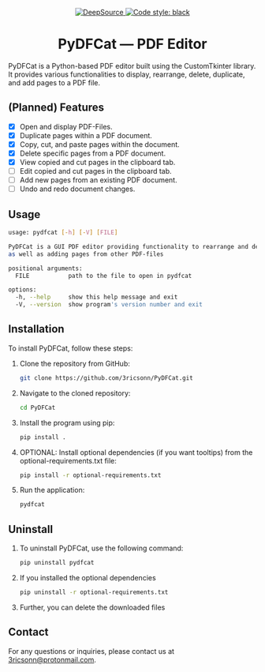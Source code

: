 <p align="center">
 <a href="https://app.deepsource.com/gh/3ricsonn/PyDFCat/?ref=repository-badge}" target="_blank">
 <img alt="DeepSource" title="DeepSource" src="https://app.deepsource.com/gh/3ricsonn/PyDFCat.svg/?label=active+issues&show_trend=true&token=Y2NWKSxBUnhCv3qSaX8gARR-"/>
</a>
 <a href="https://github.com/psf/black"><img alt="Code style: black" src="https://img.shields.io/badge/code%20style-black-000000.svg"></a>
</p>

<h1 align="center">PyDFCat — PDF Editor</h1>

PyDFCat is a Python-based PDF editor built using the CustomTkinter library. It provides various functionalities to
display, rearrange, delete, duplicate, and add pages to a PDF file.

## (Planned) Features

- [x] Open and display PDF-Files.
- [x] Duplicate pages within a PDF document.
- [x] Copy, cut, and paste pages within the document.
- [x] Delete specific pages from a PDF document.
- [x] View copied and cut pages in the clipboard tab.
- [ ] Edit copied and cut pages in the clipboard tab.
- [ ] Add new pages from an existing PDF document.
- [ ] Undo and redo document changes.

## Usage
```bash
usage: pydfcat [-h] [-V] [FILE]

PyDFCat is a GUI PDF editor providing functionality to rearrange and delete pages within a PDF-file,
as well as adding pages from other PDF-files

positional arguments:
  FILE           path to the file to open in pydfcat

options:
  -h, --help     show this help message and exit
  -V, --version  show program's version number and exit
```

## Installation
To install PyDFCat, follow these steps:

1. Clone the repository from GitHub:
    ```bash
    git clone https://github.com/3ricsonn/PyDFCat.git
    ```

2. Navigate to the cloned repository:
    ```bash
    cd PyDFCat
    ```

3. Install the program using pip:
    ```bash
    pip install .
    ```

4. OPTIONAL: Install optional dependencies (if you want tooltips) from the optional-requirements.txt file:
    ```bash
    pip install -r optional-requirements.txt
    ```

5. Run the application:
    ```bash
    pydfcat
    ```

## Uninstall

1. To uninstall PyDFCat, use the following command:
   ```bash
   pip uninstall pydfcat
   ```

2. If you installed the optional dependencies
   ```bash
   pip uninstall -r optional-requirements.txt
   ```

3. Further, you can delete the downloaded files

## Contact

For any questions or inquiries, please contact us at 3ricsonn@protonmail.com.
